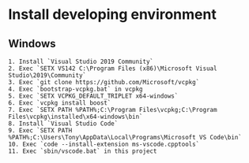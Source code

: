 # Install developing environment

## Windows

    1. Install `Visual Studio 2019 Community`
    2. Exec `SETX VS142 C:\Program Files (x86)\Microsoft Visual Studio\2019\Community`
    3. Exec `git clone https://github.com/Microsoft/vcpkg`
    4. Exec `bootstrap-vcpkg.bat` in vcpkg
    5. Exec `SETX VCPKG_DEFAULT_TRIPLET x64-windows`
    6. Exec `vcpkg install boost`
    7. Exec `SETX PATH %PATH%;C:\Program Files\vcpkg;C:\Program Files\vcpkg\installed\x64-windows\bin`
    8. Install `Visual Studio Code`
    9. Exec `SETX PATH %PATH%;C:\Users\Tony\AppData\Local\Programs\Microsoft VS Code\bin`
    10. Exec `code --install-extension ms-vscode.cpptools`
    11. Exec `sbin/vscode.bat` in this project